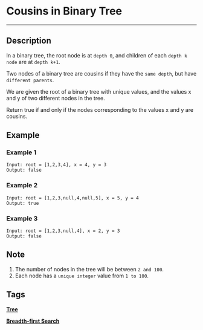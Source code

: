 # Cousins in Binary Tree
-----
## Description
In a binary tree, the root node is at `depth 0`, and children of each `depth k node` are at `depth k+1`.

Two nodes of a binary tree are cousins if they have the `same depth`, but have `different parents`.

We are given the root of a binary tree with unique values, and the values x and y of two different nodes in the tree.

Return true if and only if the nodes corresponding to the values x and y are cousins.

## Example
### Example 1
```
Input: root = [1,2,3,4], x = 4, y = 3
Output: false
```

### Example 2
```
Input: root = [1,2,3,null,4,null,5], x = 5, y = 4
Output: true
```

### Example 3
```
Input: root = [1,2,3,null,4], x = 2, y = 3
Output: false
```

## Note
1. The number of nodes in the tree will be between `2 and 100`.
2. Each node has a `unique integer` value from `1 to 100`.

## Tags
**[Tree](https://leetcode.com/tag/tree)**

**[Breadth-first Search](https://leetcode.com/tag/breadth-first-search)**
